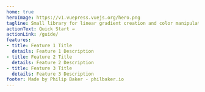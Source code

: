 ```yaml
---
home: true
heroImage: https://v1.vuepress.vuejs.org/hero.png
tagline: Small library for linear gradient creation and color manipulation.
actionText: Quick Start →
actionLink: /guide/
features:
- title: Feature 1 Title
  details: Feature 1 Description
- title: Feature 2 Title
  details: Feature 2 Description
- title: Feature 3 Title
  details: Feature 3 Description
footer: Made by Philip Baker - philbaker.io
---
```

